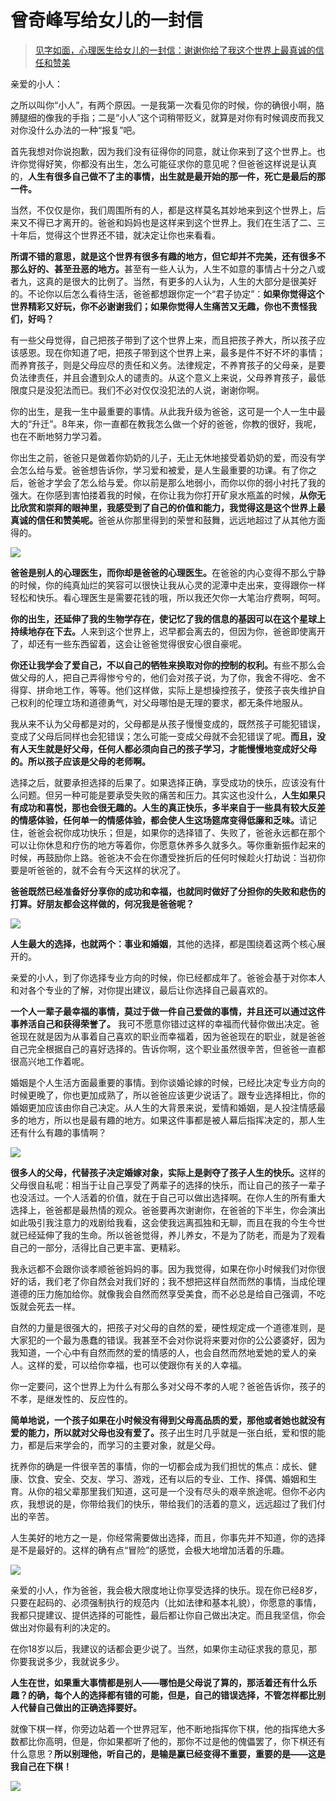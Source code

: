 <link href="../../../css/style.css" rel="stylesheet" type="text/css" />

# 曾奇峰写给女儿的一封信

> [见字如面，心理医生给女儿的一封信：谢谢你给了我这个世界上最真诚的信任和赞美](http：//www.360doc.com/showweb/0/0/641767512.aspx)

<span class="fzzy">亲爱的小人：

<div class="p">

之所以叫你“小人”，有两个原因。一是我第一次看见你的时候，你的确很小啊，胳膊腿细的像我的手指；二是“小人”这个词稍带贬义，就算是对你有时候调皮而我又对你没什么办法的一种“报复”吧。

首先我想对你说抱歉，因为我们没有征得你的同意，就让你来到了这个世界上。也许你觉得好笑，你都没有出生，怎么可能征求你的意见呢？但爸爸这样说是认真的，**人生有很多自己做不了主的事情，出生就是最开始的那一件，死亡是最后的那一件。**

当然，不仅仅是你，我们周围所有的人，都是这样莫名其妙地来到这个世界上，后来又不得已才离开的。爸爸和妈妈也是这样来到这个世界上。我们在生活了二、三十年后，觉得这个世界还不错，就决定让你也来看看。

<b>所谓不错的意思，就是这个世界有很多有趣的地方，但它却并不完美，还有很多不那么好的、甚至丑恶的地方。</b>甚至有一些人认为，人生不如意的事情占十分之八或者九，这真的是很大的比例了。当然，有更多的人认为，人生的大部分是很美好的。不论你以后怎么看待生活，爸爸都想跟你定一个“君子协定”：**如果你觉得这个世界精彩又好玩，你不必谢谢我们；如果你觉得人生痛苦又无趣，你也不责怪我们，好吗？**

有一些父母觉得，自己把孩子带到了这个世界上来，而且把孩子养大，所以孩子应该感恩。现在你知道了吧，把孩子带到这个世界上来，最多是件不好不坏的事情；而养育孩子，则是父母应尽的责任和义务。法律规定，不养育孩子的父母亲，是要负法律责任，并且会遭到众人的谴责的。从这个意义上来说，父母养育孩子，最低限度只是没犯法而已。我们不必对仅仅没犯法的人说，谢谢你啊。

你的出生，是我一生中最重要的事情。从此我升级为爸爸，这可是一个人一生中最大的“升迁”。8年来，你一直都在教我怎么做一个好的爸爸，你教的很好，我呢，也在不断地努力学习着。

你出生之前，爸爸只是做着你奶奶的儿子，无止无休地接受着奶奶的爱，而没有学会怎么给与爱。爸爸想告诉你，学习爱和被爱，是人生最重要的功课。有了你之后，爸爸才学会了怎么给与爱。你以前是那么地弱小，而你以你的弱小衬托了我的强大。在你感到害怕搂着我的时候，在你让我为你打开矿泉水瓶盖的时候，<b>从你无比欣赏和崇拜的眼神里，我感受到了自己的价值和能力，我觉得这是这个世界上最真诚的信任和赞美呢。</b>爸爸从你那里得到的荣誉和鼓舞，远远地超过了从其他方面得的。

</div>

<div>

<img src="../.pic/360doc-2.jpg" />

</div>

<div class="p">

<b>爸爸是别人的心理医生，而你却是爸爸的心理医生。</b>在爸爸的内心变得不那么宁静的时候，你的纯真灿烂的笑容可以很快让我从心灵的泥潭中走出来，变得跟你一样轻松和快乐。看心理医生是需要花钱的哦，所以我还欠你一大笔治疗费啊，呵呵。　

<b>你的出生，还延伸了我的生物学存在，使记忆了我的信息的基因可以在这个星球上持续地存在下去。</b>人来到这个世界上，迟早都会离去的，但因为你，爸爸即使离开了，却还有一些东西留着，这会让爸爸觉得很安心很自豪呢。

<b>你还让我学会了爱自己，不以自己的牺牲来换取对你的控制的权利。</b>有些不那么会做父母的人，把自己弄得惨兮兮的，他们会对孩子说，为了你，我舍不得吃、舍不得穿、拼命地工作，等等。他们这样做，实际上是想操控孩子，使孩子丧失维护自己权利的伦理立场和道德勇气，对父母哪怕是无理的要求，都无条件地服从。

我从来不认为父母都是对的，父母都是从孩子慢慢变成的，既然孩子可能犯错误，变成了父母后同样也会犯错误；怎么可能一变成父母就不会犯错误了呢。<b>而且，没有人天生就是好父母，任何人都必须向自己的孩子学习，才能慢慢地变成好父母的。所以孩子应该是父母的老师啊。</b>

选择之后，就要承担选择的后果了。如果选择正确，享受成功的快乐，应该没有什么问题。但另一种可能是要承受失败的痛苦和压力。其实这也没什么，<b>人生如果只有成功和喜悦，那也会很无趣的。人生的真正快乐，多半来自于一些具有较大反差的情感体验，任何单一的情感体验，都会使人生这场筵席变得低廉和乏味。</b>请记住，爸爸会祝你成功快乐；但是，如果你的选择错了、失败了，爸爸永远都在那个可以让你休息和疗伤的地方等着你，你愿意休养多久就多久。等你重新振作起来的时候，再鼓励你上路。爸爸决不会在你遭受挫折后的任何时候趁火打劫说：当初你要是听爸爸的，就不会有今天这样的状况了。

**爸爸既然已经准备好分享你的成功和幸福，也就同时做好了分担你的失败和悲伤的打算。好朋友都会这样做的，何况我是爸爸呢？**

</div>

<div>

<img src="../.pic/360doc-3.jpg" />

</div>

<div class="p">

**人生最大的选择，也就两个：事业和婚姻**，其他的选择，都是围绕着这两个核心展开的。

亲爱的小人，到了你选择专业方向的时候，你已经都成年了。爸爸会基于对你本人和对各个专业的了解，对你提出建议，最后让你选择自己最喜欢的。

<b>一个人一辈子最幸福的事情，莫过于做一件自己爱做的事情，并且还可以通过这件事养活自己和获得荣誉了。</b> 我可不愿意你错过这样的幸福而代替你做出决定。爸爸现在就是因为从事着自己喜欢的职业而幸福着，因为爸爸现在的职业，就是爸爸自己完全根据自己的喜好选择的。告诉你啊，这个职业虽然很辛苦，但爸爸一直都很高兴地工作着呢。

婚姻是个人生活方面最重要的事情。到你谈婚论嫁的时候，已经比决定专业方向的时候更晚了，你也更加成熟了，所以爸爸应该更少说话了。跟专业选择相比，你的婚姻更加应该由你自己决定。从人生的大背景来说，爱情和婚姻，是人投注情感最多的地方，所以也是最有趣的地方。如果这件事都是被人幕后指挥决定的，那人生还有什么有趣的事情啊？

</div>

<img src="../.pic/360doc-4.jpg" style="align:center;" />

<div class="p">

<b><span style="float：left；font-size： 2em；magin： 0px；padding： 0px；">很</span>多人的父母，代替孩子决定婚嫁对象，实际上是剥夺了孩子人生的快乐。</b>这样的父母很自私呢：相当于让自己享受了两辈子的选择的快乐，而让自己的孩子一辈子也没活过。一个人活着的价值，就在于自己可以做出选择啊。在你人生的所有重大选择上，爸爸都是最热情的观众。爸爸要再次谢谢你，在爸爸的下半生，你会演出如此吸引我注意力的戏剧给我看，这会使我远离孤独和无聊，而且在我的今生今世就已经延伸了我的生命。所以爸爸觉得，养儿养女，不是为了防老，而是为了观看自己的一部分，活得比自己更丰富、更精彩。

我永远都不会跟你谈孝顺爸爸妈妈的事。因为我觉得，如果在你小时候我们对你很好的话，我们老了你自然会对我们好的；我不想把这样自然而然的事情，当成伦理道德的压力施加给你。就像我会自然而然享受美食，而不必总是给自己强调，不吃饭就会死去一样。

自然的力量是很强大的，把孩子对父母的自然的爱，硬性规定成一个道德准则，是大家犯的一个最为愚蠢的错误。我甚至不会对你说将来要对你的公公婆婆好，因为我知道，一个心中有自然而然的爱的情感的人，也会自然而然地爱她的爱人的亲人。这样的爱，可以给你幸福，也可以使跟你有关的人幸福。

你一定要问，这个世界上为什么有那么多对父母不孝的人呢？爸爸告诉你，孩子的不孝，是继发性的、反应性的。

<b>简单地说，一个孩子如果在小时候没有得到父母高品质的爱，那他或者她也就没有爱的能力，所以就对父母也没有爱了。</b>孩子出生时几乎就是一张白纸，爱和恨的能力，都是后来学会的，而学习的主要对象，就是父母。

抚养你的确是一件很辛苦的事情，你的一切都会成为我们担忧的焦点：成长、健康、饮食、安全、交友、学习、游戏，还有以后的专业、工作、择偶、婚姻和生育。从你的祖父辈那里我们知道，这可是一个没有尽头的艰辛旅途呢。但你不必内疚，我想说的是，你带给我们的快乐，带给我们的活着的意义，远远超过了我们付出的辛苦。

<span style="font-weight：bold；color：red；">人生美好的地方之一是，你经常需要做出选择，而且，你事先并不知道，你的选择是不是最好的。这样的确有点“冒险”的感觉，会极大地增加活着的乐趣。</span>

</div>

![](../.pic/360doc-5.jpg)

<div class="p">

亲爱的小人，作为爸爸，我会极大限度地让你享受选择的快乐。现在你已经8岁，只要在起码的、必须强制执行的规范内（比如法律和基本礼貌），你愿意的事情，我都只提建议、提供选择的可能性，最后都让你自己做出决定。而且我坚信，你会做出对你最有利的决定的。

在你18岁以后，我建议的话都会更少说了。当然，如果你主动征求我的意见，那你要我说多少，我就说多少。

<b>人生在世，如果重大事情都是别人——哪怕是父母说了算的，那活着还有什么乐趣？的确，每个人的选择都有错的可能，但是，自己的错误选择，不管怎样都比别人代替自己做出的正确选择要好。</b>

就像下棋一样，你旁边站着一个世界冠军，他不断地指挥你下棋，他的指挥绝大多数都比你高明，但是，你如果都听了他的，那你不过是他的傀儡罢了，你下棋还有什么意思？**所以别理他，听自己的，是输是赢已经变得不重要，重要的是——这是我自己在下棋！**

</div>

![](../.pic/360doc-6.gif)

